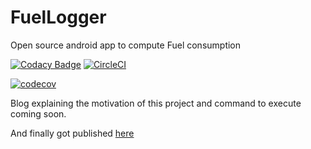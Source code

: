 # FuelLogger
Open source android app to compute Fuel consumption

[![Codacy Badge](https://api.codacy.com/project/badge/Grade/808bf1bbb93841e88d01951887929c99)](https://app.codacy.com/app/Manikkumar1988/FuelLogger?utm_source=github.com&utm_medium=referral&utm_content=Manikkumar1988/FuelLogger&utm_campaign=Badge_Grade_Dashboard)
[![CircleCI](https://circleci.com/gh/Manikkumar1988/FuelLogger.svg?style=svg)](https://circleci.com/gh/Manikkumar1988/FuelLogger)

[![codecov](https://codecov.io/gh/Manikkumar1988/FuelLogger/branch/master/graph/badge.svg)](https://codecov.io/gh/Manikkumar1988/FuelLogger)


Blog explaining the motivation of this project and command to execute coming soon.

And finally got published [here](https://android.jlelse.eu/how-to-build-a-fuel-logger-android-app-guided-by-tests-7f7177f7ff39)
